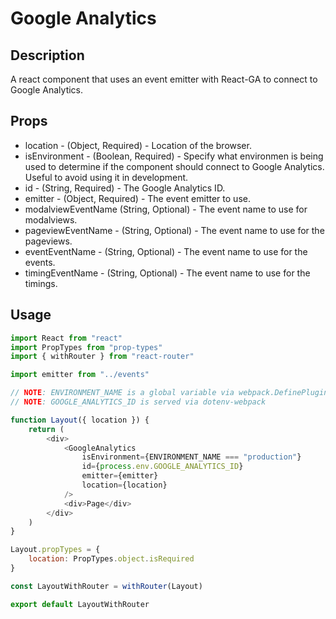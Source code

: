 # Google Analytics

## Description

A react component that uses an event emitter with React-GA to connect to Google Analytics.

## Props

-   location - (Object, Required) - Location of the browser.
-   isEnvironment - (Boolean, Required) - Specify what environmen is being used to determine if the component should connect to Google Analytics. Useful to avoid using it in development.
-   id - (String, Required) - The Google Analytics ID.
-   emitter - (Object, Required) - The event emitter to use.
-   modalviewEventName (String, Optional) - The event name to use for modalviews.
-   pageviewEventName - (String, Optional) - The event name to use for the pageviews.
-   eventEventName - (String, Optional) - The event name to use for the events.
-   timingEventName - (String, Optional) - The event name to use for the timings.

## Usage

```javascript
import React from "react"
import PropTypes from "prop-types"
import { withRouter } from "react-router"

import emitter from "../events"

// NOTE: ENVIRONMENT_NAME is a global variable via webpack.DefinePlugin
// NOTE: GOOGLE_ANALYTICS_ID is served via dotenv-webpack

function Layout({ location }) {
	return (
		<div>
			<GoogleAnalytics
				isEnvironment={ENVIRONMENT_NAME === "production"}
				id={process.env.GOOGLE_ANALYTICS_ID}
				emitter={emitter}
				location={location}
			/>
			<div>Page</div>
		</div>
	)
}

Layout.propTypes = {
	location: PropTypes.object.isRequired
}

const LayoutWithRouter = withRouter(Layout)

export default LayoutWithRouter
```

